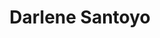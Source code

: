 ---
title: Darlene Santoyo
image: "/assets/img/team/darlene-santoyo.jpg"
description: "Talent Acquisition, Accenture"
linkedin: https://www.linkedin.com/in/dsantoyo
categories:
  - austin
  - chapter-director
aliases:
  - /about/team/darlene-santoyo/
  - /team/darlene-santoyo/
---